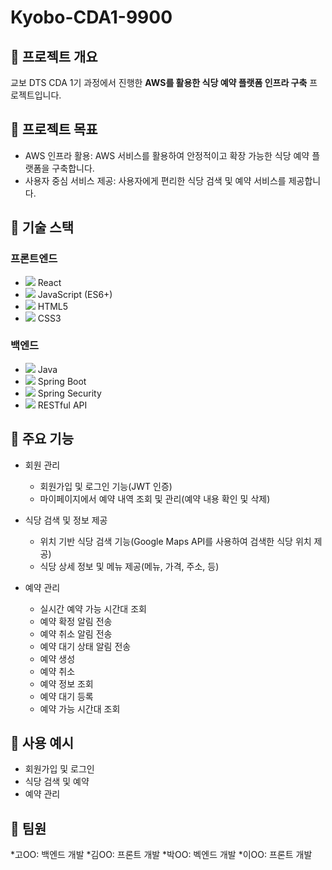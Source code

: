 # Kyobo-CDA1-9900
## 🎯 프로젝트 개요
교보 DTS CDA 1기 과정에서 진행한 **AWS를 활용한 식당 예약 플랫폼 인프라 구축** 프로젝트입니다.

## 🎯 프로젝트 목표
* AWS 인프라 활용: AWS 서비스를 활용하여 안정적이고 확장 가능한 식당 예약 플랫폼을 구축합니다.
* 사용자 중심 서비스 제공: 사용자에게 편리한 식당 검색 및 예약 서비스를 제공합니다.

## 🎯 기술 스택

### 프론트엔드
- <img src="https://img.shields.io/badge/React-61DAFB?style=flat-square&logo=React&logoColor=white"/> React
- <img src="https://img.shields.io/badge/JavaScript-ES6+-F7DF1E?style=flat-square&logo=JavaScript&logoColor=black"/> JavaScript (ES6+)
- <img src="https://img.shields.io/badge/HTML5-E34F26?style=flat-square&logo=HTML5&logoColor=white"/> HTML5
- <img src="https://img.shields.io/badge/CSS3-1572B6?style=flat-square&logo=CSS3&logoColor=white"/> CSS3

### 백엔드
- <img src="https://img.shields.io/badge/Java-007396?style=flat-square&logo=Java&logoColor=white"/> Java
- <img src="https://img.shields.io/badge/Spring%20Boot-6DB33F?style=flat-square&logo=Spring%20Boot&logoColor=white"/> Spring Boot
- <img src="https://img.shields.io/badge/Spring%20Security-6DB33F?style=flat-square&logo=Spring%20Security&logoColor=white"/> Spring Security
- <img src="https://img.shields.io/badge/RESTful%20API-000000?style=flat-square&logo=RESTful-API&logoColor=white"/> RESTful API


## 🎯 주요 기능
* 회원 관리
  * 회원가입 및 로그인 기능(JWT 인증)
  * 마이페이지에서 예약 내역 조회 및 관리(예약 내용 확인 및 삭제)
 
* 식당 검색 및 정보 제공
  * 위치 기반 식당 검색 기능(Google Maps API를 사용하여 검색한 식당 위치 제공)  
  * 식당 상세 정보 및 메뉴 제공(메뉴, 가격, 주소, 등)

* 예약 관리
  * 실시간 예약 가능 시간대 조회
  * 예약 확정 알림 전송
  * 예약 취소 알림 전송
  * 예약 대기 상태 알림 전송
  * 예약 생성
  * 예약 취소
  * 예약 정보 조회
  * 예약 대기 등록
  * 예약 가능 시간대 조회
 
## 🎯 사용 예시
* 회원가입 및 로그인
* 식당 검색 및 예약
* 예약 관리

## 🎯 팀원
*고OO: 백엔드 개발
*김OO: 프론트 개발
*박OO: 벡엔드 개발
*이OO: 프론트 개발


 




 



   

